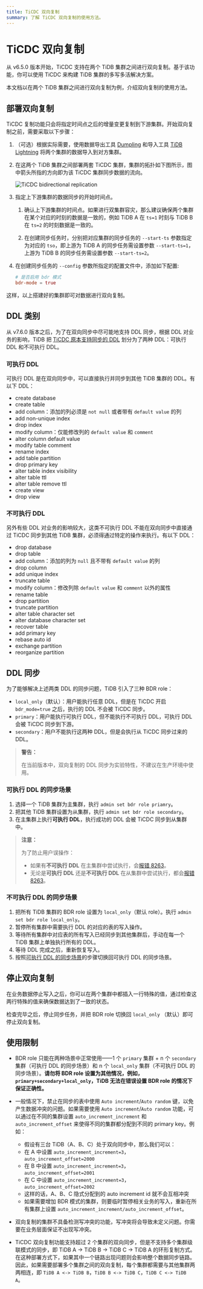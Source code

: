 ```yaml
---
title: TiCDC 双向复制
summary: 了解 TiCDC 双向复制的使用方法。
---
```


# TiCDC 双向复制

从 v6.5.0 版本开始，TiCDC 支持在两个 TiDB 集群之间进行双向复制。基于该功能，你可以使用 TiCDC 来构建 TiDB 集群的多写多活解决方案。

本文档以在两个 TiDB 集群之间进行双向复制为例，介绍双向复制的使用方法。

## 部署双向复制

TiCDC 复制功能只会将指定时间点之后的增量变更复制到下游集群。开始双向复制之前，需要采取以下步骤：

1. （可选）根据实际需要，使用数据导出工具 [Dumpling](/dumpling-overview.md) 和导入工具 [TiDB Lightning](/tidb-lightning/tidb-lightning-overview.md) 将两个集群的数据导入到对方集群。

2. 在这两个 TiDB 集群之间部署两套 TiCDC 集群，集群的拓扑如下图所示，图中箭头所指的方向即为该 TiCDC 集群同步数据的流向。

    ![TiCDC bidirectional replication](/media/ticdc/ticdc-bidirectional-replication.png)

3. 指定上下游集群的数据同步的开始时间点。

    1. 确认上下游集群的时间点。如果进行双集群容灾，那么建议确保两个集群在某个对应的时刻的数据是一致的，例如 TiDB A 在 `ts=1` 时刻与 TiDB B 在 `ts=2` 的时刻数据是一致的。

    2. 在创建同步任务时，分别把对应集群的同步任务的 `--start-ts` 参数指定为对应的 `tso`，即上游为 TiDB A 的同步任务需设置参数 `--start-ts=1`，上游为 TiDB B 的同步任务需设置参数 `--start-ts=2`。

4. 在创建同步任务的 `--config` 参数所指定的配置文件中，添加如下配置:

    ```toml
    # 是否启用 bdr 模式
    bdr-mode = true
    ```

这样，以上搭建好的集群即可对数据进行双向复制。

## DDL 类别

从 v7.6.0 版本之后，为了在双向同步中尽可能地支持 DDL 同步，根据 DDL 对业务的影响，TiDB 把 [TiCDC 原本支持同步的 DDL](ticdc-ddl.md) 划分为了两种 DDL：可执行 DDL 和不可执行 DDL。

### 可执行 DDL

可执行 DDL 是在双向同步中，可以直接执行并同步到其他 TiDB 集群的 DDL。有以下 DDL：
- create database
- create table
- add column：添加的列必须是 `not null` 或者带有 `default value` 的列
- add non-unique index
- drop index
- modify column：仅能修改列的 `default value` 和 `comment`
- alter column default value
- modify table comment
- rename index
- add table partition
- drop primary key
- alter table index visibility
- alter table ttl
- alter table remove ttl
- create view
- drop view

### 不可执行 DDL

另外有些 DDL 对业务的影响较大，这类不可执行 DDL 不能在双向同步中直接通过 TiCDC 同步到其他 TiDB 集群，必须得通过特定的操作来执行。有以下 DDL：
- drop database
- drop table
- add column：添加的列为 `null` 且不带有 `default value` 的列
- drop column
- add unique index
- truncate table
- modify column：修改列除 `default value` 和 `comment` 以外的属性
- rename table
- drop partition
- truncate partition
- alter table character set
- alter database character set
- recover table
- add primary key
- rebase auto id
- exchange partition
- reorganize partition

## DDL 同步

为了能够解决上述两类 DDL 的同步问题，TiDB 引入了三种 BDR role：
- `local_only`（默认）：用户能执行任意 DDL，但是在 TiCDC 开启 `bdr_mode=true` 之后，执行的 DDL 不会被 TiCDC 同步。
- `primary`：用户能执行可执行 DDL，但不能执行不可执行 DDL，可执行 DDL 会被 TiCDC 同步到下游。
- `secondary`：用户不能执行这两种 DDL，但是会执行从 TiCDC 同步过来的 DDL。

> **警告：**
>
> 在当前版本中，双向复制的 DDL 同步为实验特性，不建议在生产环境中使用。

### 可执行 DDL 的同步场景

1. 选择一个 TiDB 集群为主集群，执行 `admin set bdr role priamry`。
2. 把其他 TiDB 集群设置为从集群，执行 `admin set bdr role secondary`。
3. 在主集群上执行**可执行 DDL**，执行成功的 DDL 会被 TiCDC 同步到从集群中。

> **注意：**
>
> 为了防止用户误操作：
> - 如果有**不可执行 DDL** 在主集群中尝试执行，会[报错 8263](../error-codes.md)。
> - 无论是**可执行 DDL** 还是**不可执行 DDL** 在从集群中尝试执行，都会[报错 8263](../error-codes.md)。

### 不可执行 DDL 的同步场景

1. 把所有 TiDB 集群的 BDR role 设置为 `local_only`（默认 role）。执行 `admin set bdr role local_only`。
2. 暂停所有集群中需要执行 DDL 的对应的表的写入操作。
3. 等待所有集群中对应表的所有写入已经同步到其他集群后，手动在每一个 TiDB 集群上单独执行所有的 DDL。
4. 等待 DDL 完成之后，重新恢复写入。
5. 按照[可执行 DDL 的同步场景](###可执行-DDL-的同步场景)的步骤切换回可执行 DDL 的同步场景。

## 停止双向复制

在业务数据停止写入之后，你可以在两个集群中都插入一行特殊的值，通过检查这两行特殊的值来确保数据达到了一致的状态。

检查完毕之后，停止同步任务，并把 BDR role 切换回 `local_only` （默认）即可停止双向复制。

## 使用限制

- BDR role 只能在两种场景中正常使用——1 个 `primary` 集群 + n 个 `secondary` 集群（可执行 DDL 的同步场景）和 n 个 `local_only` 集群（不可执行 DDL 的同步场景）。**请勿将 BDR role 设置为其他情况，例如，`primary+secondary+local_only`，TiDB 无法在错误设置 BDR role 的情况下保证正确性。**

- 一般情况下，禁止在同步的表中使用 `Auto increment`/`Auto random` 键，以免产生数据冲突的问题。如果需要使用 `Auto increment`/`Auto random` 功能，可以通过在不同的集群设置 `auto_increment_increment` 和 `auto_increment_offset` 来使得不同的集群都分配到不同的 primary key。例如：
  - 假设有三台 TiDB（A、B、C）处于双向同步中，那么我们可以：
  - 在 A 中设置 `auto_increment_increment=3`，`auto_increment_offset=2000`
  - 在 B 中设置 `auto_increment_increment=3`，`auto_increment_offset=2001`
  - 在 C 中设置 `auto_increment_increment=3`，`auto_increment_offset=2002`
  - 这样的话，A、B、C 隐式分配到的 auto increment id 就不会互相冲突
  - 如果需要增加 BDR 模式的集群，则要临时暂停相关业务的写入，重新在所有集群上设置 `auto_increment_increment/auto_increment_offset`。

- 双向复制的集群不具备检测写冲突的功能，写冲突将会导致未定义问题。你需要在业务层面保证不出现写冲突。

- TiCDC 双向复制功能支持超过 2 个集群的双向同步，但是不支持多个集群级联模式的同步，即 TiDB A -> TiDB B ->  TiDB C -> TiDB A 的环形复制方式。在这种部署方式下，如果其中一个链路出现问题则会影响整个数据同步链路。因此，如果需要部署多个集群之间的双向复制，每个集群都需要与其他集群两两相连，即 `TiDB A <-> TiDB B`，`TiDB B <-> TiDB C`，`TiDB C <-> TiDB A`。
